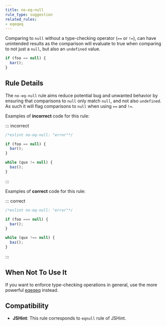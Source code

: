 ```yaml
---
title: no-eq-null
rule_type: suggestion
related_rules:
- eqeqeq
---
```



Comparing to `null` without a type-checking operator (`==` or `!=`), can have unintended results as the comparison will evaluate to true when comparing to not just a `null`, but also an `undefined` value.

```js
if (foo == null) {
  bar();
}
```

## Rule Details

The `no-eq-null` rule aims reduce potential bug and unwanted behavior by ensuring that comparisons to `null` only match `null`, and not also `undefined`. As such it will flag comparisons to `null` when using `==` and `!=`.

Examples of **incorrect** code for this rule:

::: incorrect

```js
/*eslint no-eq-null: "error"*/

if (foo == null) {
  bar();
}

while (qux != null) {
  baz();
}
```

:::

Examples of **correct** code for this rule:

::: correct

```js
/*eslint no-eq-null: "error"*/

if (foo === null) {
  bar();
}

while (qux !== null) {
  baz();
}
```

:::

## When Not To Use It

If you want to enforce type-checking operations in general, use the more powerful [eqeqeq](https://github.com/eslint/eslint/tree/refs/tags/main/docs/src/rules/eqeqeq) instead.

## Compatibility

* **JSHint**: This rule corresponds to `eqnull` rule of JSHint.

